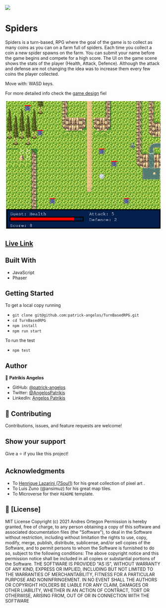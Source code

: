 ![](https://img.shields.io/badge/Microverse-blueviolet)

# Spiders

Spiders is a turn-based, RPG where the goal of the game is to collect as many coins as you can on a farm full of spiders.
Each time you collect a coin a new spider spawns on the farm.
You can submit your name before the game begins and compete for a high score.
The UI on the game scene shows the stats of the player (Health, Attack, Defence).
Although the attack and defense are not changing the idea was to increase them every few coins the player collected.

Move with: WASD keys.

For more detailed info check the [game design](./docs/gameDesign.txt) fiel

![](./docs/spiders.png)

## [Live Link](https://quizzical-aryabhata-55d239.netlify.app/)

## Built With

- JavaScript
- Phaser

## Getting Started

To get a local copy running

- `git clone git@github.com:patrick-angelos/TurnBasedRPG.git`
- `cd TurnBasedRPG`
- `npm install`
- `npm run start`

To run the test

- `npm test`

## Author

👤 **Patrikis Angelos**

- GitHub: [@patrick-angelos](https://github.com/patrick-angelos)
- Twitter: [@AngelosPatrikis](https://twitter.com/AngelosPatrikis)
- LinkedIn: [Angelos Patrikis](https://www.linkedin.com/in/angelos-patrikis-a590a61b5/)

## 🤝 Contributing

Contributions, issues, and feature requests are welcome!

## Show your support

Give a ⭐️ if you like this project!

## Acknowledgments

- To [Henrique Lazarini (7Soul1)](https://www.deviantart.com/7soul1) for his great collection of pixel art .
- To Luis Zuno (@ansimuz) for his great map tiles.
- To Microverse for their `README` template.

## 📝 [License]

MIT License Copyright (c) 2021 Andres Ortegon Permission is hereby granted, free of charge, to any person obtaining a copy of this software and associated documentation files (the "Software"), to deal in the Software without restriction, including without limitation the rights to use, copy, modify, merge, publish, distribute, sublicense, and/or sell copies of the Software, and to permit persons to whom the Software is furnished to do so, subject to the following conditions: The above copyright notice and this permission notice shall be included in all copies or substantial portions of the Software. THE SOFTWARE IS PROVIDED "AS IS", WITHOUT WARRANTY OF ANY KIND, EXPRESS OR IMPLIED, INCLUDING BUT NOT LIMITED TO THE WARRANTIES OF MERCHANTABILITY, FITNESS FOR A PARTICULAR PURPOSE AND NONINFRINGEMENT. IN NO EVENT SHALL THE AUTHORS OR COPYRIGHT HOLDERS BE LIABLE FOR ANY CLAIM, DAMAGES OR OTHER LIABILITY, WHETHER IN AN ACTION OF CONTRACT, TORT OR OTHERWISE, ARISING FROM, OUT OF OR IN CONNECTION WITH THE SOFTWARE